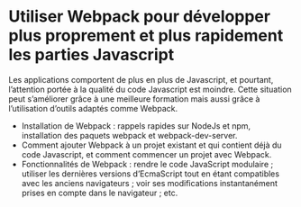 # Utiliser Webpack pour développer plus proprement et plus rapidement les parties Javascript

Les applications comportent de plus en plus de Javascript, et pourtant, l’attention portée à la qualité du code Javascript est moindre.
Cette situation peut s’améliorer grâce à une meilleure formation mais aussi grâce à l’utilisation d’outils adaptés comme Webpack.

 - Installation de Webpack : rappels rapides sur NodeJs et npm, installation des paquets webpack et webpack-dev-server.
 - Comment ajouter Webpack à un projet existant et qui contient déjà du code Javascript, et comment commencer un projet avec Webpack.
 - Fonctionnalités de Webpack : rendre le code JavaScript modulaire ; utiliser les dernières versions d’EcmaScript tout en étant compatibles avec les anciens navigateurs ; voir ses modifications instantanément prises en compte dans le navigateur ; etc.
